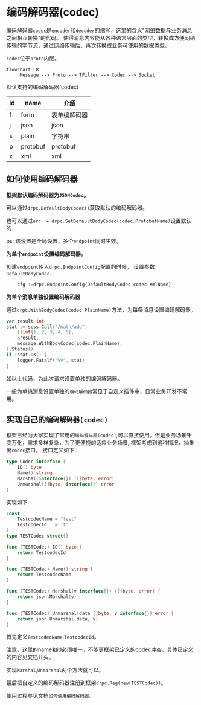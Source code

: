 # 编码解码器(codec)

编码解码器`codec`是`encoder`和`decoder`的缩写，这里的含义"网络数据与业务消息之间相互转换"的代码。
使得消息内容能从各种语言层面的类型，转换成方便网络传输的字节流，通过网络传输后，再次转换成业务可使用的数据类型。

`codec`位于`proto`内层。

```mermaid
flowchart LR
     Message --> Proto --> TFilter --> Codec --> Socket
```

默认支持的编码解码器(codec)

| id  | name | 介绍     |
|-----|------|--------|
| f   |  form    | 表单编解码器 |
| j   |  json    | json   |
| s   |  plain    | 字符串    |
| p   |  protobuf    | protobuf    |
| x   |  xml    | xml    |



## 如何使用编码解码器

**框架默认编码解码器为`JSONCodec`。**

  可以通过`drpc.DefaultBodyCodec()`获取默认的编码解码器。

  也可以通过`err := drpc.SetDefaultBodyCodec(codec.ProtobufName)`设置默认的.

  ps: 该设置是全局设置，多个`endpoint`同时生效。

**为单个`endpoint`设置编码解码器。**

创建`endpoint`传入`drpc.EndpointConfig`配置的时候， 设置参数`DefaultBodyCodec`.

```go
    cfg :=drpc.EndpointConfig{DefaultBodyCodec:codec.XmlName}
```

**为单个消息单独设置编码解码器**

通过`drpc.WithBodyCodec(codec.PlainName)`方法，为每条消息设置编码解码器。

```go
var result int
stat := sess.Call("/math/add",
    []int{1, 2, 3, 4, 5},
    &result,
    message.WithBodyCodec(codec.PlainName),
).Status()
if !stat.OK() {
    logger.Fatalf("%v", stat)
}
```
如以上代码，为此次请求设置单独的编码解码器。

一般为单挑消息设置单独的`编码解码器`常见于自定义插件中，日常业务开发不常用。

## 实现自己的`编码解码器(codec)`

框架已经为大家实现了常用的`编码解码器(codec)`,可以直接使用。但是业务场景千变万化，需求多样复杂，为了更便捷的适应业务场景,
框架考虑到这种情况，抽象出`codec`接口。
接口定义如下：
```go
type Codec interface {
	ID() byte
	Name() string
	Marshal(interface{}) ([]byte, error)
	Unmarshal([]byte, interface{}) error
}
```

实现如下

```go
const (
    TestcodecName = "test"
    TestcodecId   = 't'
)
type TESTCodec struct{}

func (TESTCodec) ID() byte {
    return TestcodecId
}

func (TESTCodec) Name() string {
    return TestcodecName
}

func (TESTCodec) Marshal(v interface{}) ([]byte, error) {
    return json.Marshal(v)
}

func (TESTCodec) Unmarshal(data []byte, v interface{}) error {
    return json.Unmarshal(data, v)
}
```

首先定义`TestcodecName`,`TestcodecId`。

注意，这里的name和id必须唯一，不能更框架已定义的codec冲突，具体已定义的内容见文档开头。

实现`Marshal`,`Unmarshal`两个方法就可以。

最后把自定义的编码解码器注册到框架`drpc.Reg(new(TESTCodec))`。

使用过程参见文档`如何使用编码解码器`。



